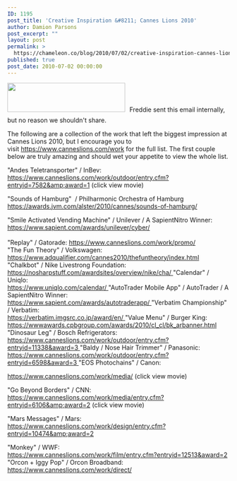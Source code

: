 ```yaml
---
ID: 1195
post_title: 'Creative Inspiration &#8211; Cannes Lions 2010'
author: Damion Parsons
post_excerpt: ""
layout: post
permalink: >
  https://chameleon.co/blog/2010/07/02/creative-inspiration-cannes-lions-2010/
published: true
post_date: 2010-07-02 00:00:00
---
```

<div>

<img class="alignleft size-full wp-image-1240" style="margin-right: 10px; margin-bottom: 10px;" title="Cannes Lions 2010" src="https://takemetoyourleader.com/wp-content/uploads/2010/07/Cannes-Lions-2010.jpg" alt="" width="267" height="66" />Freddie sent this email internally, but no reason we shouldn't share.

</div>
<div>

The following are a collection of the work that left the biggest impression at Cannes Lions 2010, but I encourage you to visit <a title="Cannes Lions 2010 Work" href="https://www.canneslions.com/work" target="_blank" rel="noopener noreferrer">https://www.canneslions.com/work</a> for the full list. The first couple below are truly amazing and should wet your appetite to view the whole list.

"Andes Teletransporter" / InBev:
<a title="&quot;Andes Teletransporter&quot; / InBev" href="https://www.canneslions.com/work/outdoor/entry.cfm?entryid=7582&amp;award=1" target="_blank" rel="noopener noreferrer">https://www.canneslions.com/work/outdoor/entry.cfm?entryid=7582&amp;award=1</a> (click view movie)

</div>
<div>
<div>
<div>

"Sounds of Hamburg"  / Philharmonic Orchestra of Hamburg
<a title="&quot;Sounds of Hamburg&quot; / Philharmonic Orchestra of Hamburg" href="https://awards.jvm.com/alster/2010/cannes/sounds-of-hamburg/" target="_blank" rel="noopener noreferrer">https://awards.jvm.com/alster/2010/cannes/sounds-of-hamburg/</a>

</div>
</div>
<div>"Smile Activated Vending Machine" / Unilever / A SapientNitro Winner:</div>
</div>
<div><a title="Sapient - Unilever - Smile Activated Vending Machine" href="https://www.sapient.com/awards/unilever/cyber/" target="_blank" rel="noopener noreferrer">https://www.sapient.com/awards/unilever/cyber/</a></div>
<div><!--more--></div>
<div><br class="spacer_" />"Replay" / Gatorade:
<a title="&quot;Replay&quot; / Gatorade:" href="https://www.canneslions.com/work/promo/" target="_blank" rel="noopener noreferrer">https://www.canneslions.com/work/promo/</a></div>
<div>"The Fun Theory" / Volkswagen:</div>
<div><a title="&quot;The Fun Theory&quot; / Volkswagen:" href="https://www.adqualifier.com/cannes2010/thefuntheory/index.html" target="_blank" rel="noopener noreferrer">https://www.adqualifier.com/cannes2010/thefuntheory/index.html
</a>
"Chalkbot" / Nike Livestrong Foundation:</div>
<div><a title="&quot;Chalkbot&quot; / Nike Livestrong Foundation:" href="https://nosharpstuff.com/awardsites/overview/nike/cha/" target="_blank" rel="noopener noreferrer">https://nosharpstuff.com/awardsites/overview/nike/cha/
</a>
"Calendar" / Uniqlo:</div>
<div><a title="&quot;Calendar&quot; / Uniqlo:" href="https://www.uniqlo.com/calendar/" target="_blank" rel="noopener noreferrer">https://www.uniqlo.com/calendar/
</a>
"AutoTrader Mobile App" / AutoTrader / A SapientNitro Winner:</div>
<div><a title="&quot;AutoTrader Mobile App&quot; / AutoTrader / A SapientNitro Winner:" href="https://www.sapient.com/awards/autotraderapp/" target="_blank" rel="noopener noreferrer">https://www.sapient.com/awards/autotraderapp/
</a>
"Verbatim Championship" / Verbatim:</div>
<div><a title="&quot;Verbatim Championship&quot; / Verbatim:" href="https://verbatim.imgsrc.co.jp/award/en/" target="_blank" rel="noopener noreferrer">https://verbatim.imgsrc.co.jp/award/en/
</a>
"Value Menu" / Burger King:</div>
<div><a title="&quot;Value Menu&quot; / Burger King:" href="https://wwwawards.cpbgroup.com/awards/2010/cl_cl/bk_arbanner.html" target="_blank" rel="noopener noreferrer">https://wwwawards.cpbgroup.com/awards/2010/cl_cl/bk_arbanner.html
</a>
"Dinosaur Leg" / Bosch Refrigerators:</div>
<div><a title="&quot;Dinosaur Leg&quot; / Bosch Refrigerators:" href="https://www.canneslions.com/work/outdoor/entry.cfm?entryid=11338&amp;award=3" target="_blank" rel="noopener noreferrer">https://www.canneslions.com/work/outdoor/entry.cfm?entryid=11338&amp;award=3
</a>
"Baldy / Nose Hair Trimmer" / Panasonic:</div>
<div><a title="&quot;Baldy / Nose Hair Trimmer&quot; / Panasonic:" href="https://www.canneslions.com/work/outdoor/entry.cfm?entryid=6598&amp;award=3" target="_blank" rel="noopener noreferrer">https://www.canneslions.com/work/outdoor/entry.cfm?entryid=6598&amp;award=3
</a>
"EOS Photochains" / Canon:</div>
<div>

<a title="&quot;EOS Photochains&quot; / Canon:" href="https://www.canneslions.com/work/media/" target="_blank" rel="noopener noreferrer">https://www.canneslions.com/work/media/</a> (click view movie)

"Go Beyond Borders" / CNN:
<a title="&quot;Go Beyond Borders&quot; / CNN:" href="https://www.canneslions.com/work/media/entry.cfm?entryid=6106&amp;award=2" target="_blank" rel="noopener noreferrer">https://www.canneslions.com/work/media/entry.cfm?entryid=6106&amp;award=2</a> (click view movie)

</div>
<div>

"Mars Messages" / Mars:
<a title="&quot;Mars Messages&quot; / Mars:" href="https://www.canneslions.com/work/design/entry.cfm?entryid=10474&amp;award=2" target="_blank" rel="noopener noreferrer">https://www.canneslions.com/work/design/entry.cfm?entryid=10474&amp;award=2</a>

</div>
<div>"Monkey" / WWF:</div>
<div><a title="&quot;Monkey&quot; / WWF:" href="https://www.canneslions.com/work/film/entry.cfm?entryid=12513&amp;award=2" target="_blank" rel="noopener noreferrer">https://www.canneslions.com/work/film/entry.cfm?entryid=12513&amp;award=2
</a>
"Orcon + Iggy Pop" / Orcon Broadband:</div>
<div><a title="&quot;Orcon + Iggy Pop&quot; / Orcon Broadband:" href="https://www.canneslions.com/work/direct/" target="_blank" rel="noopener noreferrer">https://www.canneslions.com/work/direct/
</a></div>